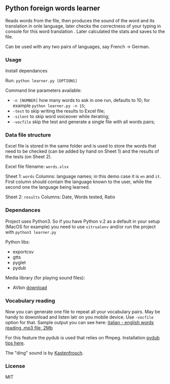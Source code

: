 
## Python foreign words learner

Reads words from the file, then produces the sound of the word and its translation in onle language, later checks the correctness of your typing in console for this word translation . Later calculated the stats and saves to the file.

Can be used with any two pairs of languages, say French -> German.

### Usage

Install dependances

Run: `python learner.py [OPTIONS]`

Command line parameters available:

 - `-n [NUMBER]` how many words to ask in one run, defaults to 10; for example `python learner.py -n 15`;
 - `-test` to skip writing the results to Excel file;
 - `-silent` to skip word voiceover while iterating;
 - `-vocfile` skip the test and generate a single file with all words pairs;

### Data file structure

Excel file is stored in the same folder and is used to store the words that need to be checked (can be added by hand on Sheet 1) and the results of the tests (on Sheet 2).

Excel file filename: `words.xlsx`

Sheet 1: `words`
Columns: language names; in this demo case it is `en` and `it`.
First column should contain the language known to the user, while the second one the language being learned.

Sheet 2: `results`
Columns: Date, Words tested, Ratio

### Dependances

Project uses Python3. So if you have Python v.2 as a default in your setup (MacOS for example) you need to use `vitrualenv` and/or run the project with `python3 learner.py`

Python libs:
 - exportcsv
 - gtts
 - pyglet
 - pydub

Media library (for playing sound files):
 - AVbin [download](https://avbin.github.io/AVbin/Download.html)

 <!--### Description in jupyter

 To run use `jupyter notebook` when in the project folder. And the open a `word_reader.ipynb` file.-->

 ### Vocabulary reading
 
 Now you can generate one file to repeat all your vocabulary pairs. May be handy to dowonload and listen latr on you mobile device. Use `-vocfile` option for that. Sample output you can see here: [italian - english words reading .mp3 file, 2Mb](http://picosong.com/pAB2)

 For this feature the pydub is used that relies on ffmpeg. Installation [pydub tips here](https://github.com/jiaaro/pydub#installation).

 The "ding" sound is by [Kastenfrosch](https://www.freesound.org/people/Kastenfrosch/sounds/162464/).

 ### License

 MIT
